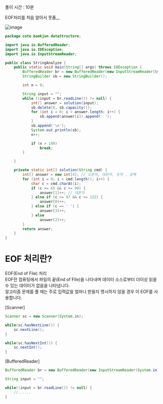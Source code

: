 풀이 시간 : 10분  

EOF처리를 처음 알아서 못품,,,  

![image](https://user-images.githubusercontent.com/67637716/186357233-08f2a2b5-babb-41a6-a4e9-0a9f99a310bb.png)  



``` java
package cote.baekjun.dataStructure;

import java.io.BufferedReader;
import java.io.IOException;
import java.io.InputStreamReader;

public class StringAnalyze {
    public static void main(String[] args) throws IOException {
        BufferedReader br = new BufferedReader(new InputStreamReader(System.in));
        StringBuilder sb = new StringBuilder();

        int n = 0;

        String input = "";
        while ((input = br.readLine()) != null) {
            int[] answer = solution(input);
            sb.delete(0, sb.capacity());
            for (int i = 0; i < answer.length; i++) {
                sb.append(answer[i]).append(' ');
            }
            sb.append('\n');
            System.out.println(sb);
            n++;

            if (n > 100)
                break;
        }

    }

    private static int[] solution(String cmd) {
        int[] answer = new int[4]; // 소문자, 대문자, 숫자 , 공백
        for (int i = 0; i < cmd.length(); i++) {
            char c = cmd.charAt(i);
            if (c >= 65 && c <= 90) {
                answer[1]++; // 대문자
            } else if (c >= 97 && c <= 122) {
                answer[0]++;
            } else if (c == ' ') {
                answer[3]++;
            } else
                answer[2]++;
        }
        return answer;
    }
}

```  


# EOF 처리란?
EOF(End of File) 처리  
EOF란 컴퓨팅에서 파일의 끝(End of FIle)을 나타내며 데이터 소스로부터 더이상 읽을 수 있는 데이터가 없음을 나타냅니다.  
알고리즘 문제를 풀 때는 주로 입력값을 얼마나 받을지 명시하지 않을 경우 이 EOF를 사용합니다.  

[Scanner]  
``` JAVA
Scanner sc = new Scanner(System.in);

while(sc.hasNextLine()) {
	sc.nextLine();
}

while(sc.hasNextInt()) {
	sc.nextInt();
}
```  

[BufferedReader]  
``` JAVA
BufferedReader br = new BufferedReader(new InputStreamReader(System.in);

String input = "";

while((input = br.readLine()) != null) {
	//......
}
```  
